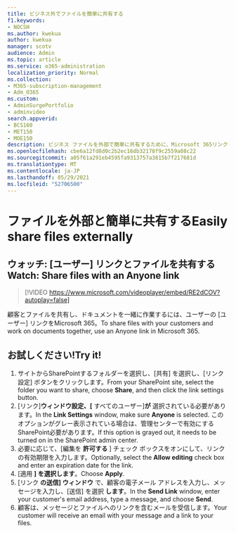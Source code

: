 ```yaml
---
title: ビジネス外でファイルを簡単に共有する
f1.keywords:
- NOCSH
ms.author: kwekua
author: kwekua
manager: scotv
audience: Admin
ms.topic: article
ms.service: o365-administration
localization_priority: Normal
ms.collection:
- M365-subscription-management
- Adm_O365
ms.custom:
- AdminSurgePortfolio
- adminvideo
search.appverid:
- BCS160
- MET150
- MOE150
description: ビジネス ファイルを外部で簡単に共有するために、Microsoft 365リンクを使用する方法について説明します。
ms.openlocfilehash: cbe6a12fd8d0c2b2ec16db32178f9c2559a08c22
ms.sourcegitcommit: a05f61a291eb4595fa9313757a3815b7f217681d
ms.translationtype: MT
ms.contentlocale: ja-JP
ms.lasthandoff: 05/29/2021
ms.locfileid: "52706500"
---
```

# <a name="easily-share-files-externally"></a><span data-ttu-id="69f7b-103">ファイルを外部と簡単に共有する</span><span class="sxs-lookup"><span data-stu-id="69f7b-103">Easily share files externally</span></span>

## <a name="watch-share-files-with-an-anyone-link"></a><span data-ttu-id="69f7b-104">ウォッチ: [ユーザー] リンクとファイルを共有する</span><span class="sxs-lookup"><span data-stu-id="69f7b-104">Watch: Share files with an Anyone link</span></span>

> [!VIDEO https://www.microsoft.com/videoplayer/embed/RE2dCOV?autoplay=false]

<span data-ttu-id="69f7b-105">顧客とファイルを共有し、ドキュメントを一緒に作業するには、ユーザーの [ユーザー] リンクをMicrosoft 365。</span><span class="sxs-lookup"><span data-stu-id="69f7b-105">To share files with your customers and work on documents together, use an Anyone link in Microsoft 365.</span></span>

## <a name="try-it"></a><span data-ttu-id="69f7b-106">お試しください!</span><span class="sxs-lookup"><span data-stu-id="69f7b-106">Try it!</span></span>

1. <span data-ttu-id="69f7b-107">サイトからSharePointするフォルダーを選択し、[共有] を選択し、[リンク設定] ボタンをクリックします。</span><span class="sxs-lookup"><span data-stu-id="69f7b-107">From your SharePoint site, select the folder you want to share, choose **Share**, and then click the link settings button.</span></span>
1. <span data-ttu-id="69f7b-108">[リンク]**ウィンドウ設定、[** すべてのユーザー]**が** 選択されている必要があります。</span><span class="sxs-lookup"><span data-stu-id="69f7b-108">In the **Link Settings** window, make sure **Anyone** is selected.</span></span> <span data-ttu-id="69f7b-109">このオプションがグレー表示されている場合は、管理センターで有効にするSharePoint必要があります。</span><span class="sxs-lookup"><span data-stu-id="69f7b-109">If this option is grayed out, it needs to be turned on in the SharePoint admin center.</span></span>
1. <span data-ttu-id="69f7b-110">必要に応じて、[編集を **許可する** ] チェック ボックスをオンにして、リンクの有効期限を入力します。</span><span class="sxs-lookup"><span data-stu-id="69f7b-110">Optionally, select the **Allow editing** check box and enter an expiration date for the link.</span></span>
1. <span data-ttu-id="69f7b-111">[適用 **] を選択します**。</span><span class="sxs-lookup"><span data-stu-id="69f7b-111">Choose **Apply**.</span></span>
1. <span data-ttu-id="69f7b-112">[リンク **の送信] ウィンドウ** で、顧客の電子メール アドレスを入力し、メッセージを入力し、[送信] を選択 **します**。</span><span class="sxs-lookup"><span data-stu-id="69f7b-112">In the **Send Link** window, enter your customer's email address, type a message, and choose **Send**.</span></span>
1. <span data-ttu-id="69f7b-113">顧客は、メッセージとファイルへのリンクを含むメールを受信します。</span><span class="sxs-lookup"><span data-stu-id="69f7b-113">Your customer will receive an email with your message and a link to your files.</span></span>